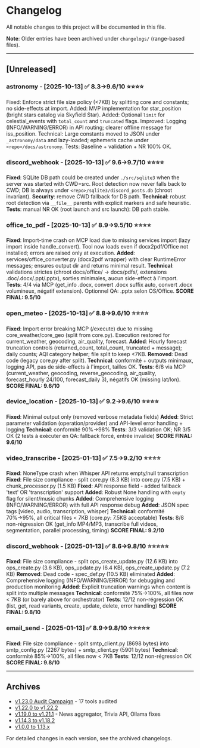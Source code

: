 # Changelog

All notable changes to this project will be documented in this file.

**Note**: Older entries have been archived under `changelogs/` (range-based files).

---

## [Unreleased]

### astronomy - [2025-10-13] ✅ 8.3→9.6/10 ⭐⭐⭐⭐

Fixed: Enforce strict file size policy (<7KB) by splitting core and constants; no side-effects at import.
Added: MVP implementation for star_position (bright stars catalog via Skyfield Star).
Added: Optional `limit` for celestial_events with `total_count` and `truncated` flags.
Improved: Logging (INFO/WARNING/ERROR) in API routing; clearer offline message for iss_position.
Technical: Large constants moved to JSON under `_astronomy/data` and lazy-loaded; ephemeris cache under `<repo>/docs/astronomy`.
Tests: Baseline + validation + NR 100% OK.

### discord_webhook - [2025-10-13] ✅ 9.6→9.7/10 ⭐⭐⭐⭐

**Fixed**: SQLite DB path could be created under `./src/sqlite3` when the server was started with CWD=src. Root detection now never falls back to CWD; DB is always under `<repo>/sqlite3/discord_posts.db` (chroot invariant).
**Security**: remove CWD fallback for DB path.
**Technical**: robust root detection via `__file__` parents with explicit markers and safe heuristic.
**Tests**: manual NR OK (root launch and src launch): DB path stable.

### office_to_pdf - [2025-10-13] ✅ 8.9→9.5/10 ⭐⭐⭐⭐

**Fixed**: Import-time crash on MCP load due to missing services import (lazy import inside handle_convert). Tool now loads even if docx2pdf/Office not installed; errors are raised only at execution.
**Added**: services/office_converter.py (docx2pdf wrapper) with clear RuntimeError messages; ensures output dir and returns minimal result.
**Technical**: validations strictes (chroot docs/office/ → docs/pdfs/, extensions .doc/.docx/.ppt/.pptx), sorties minimales, aucun side-effect à l'import.
**Tests**: 4/4 via MCP (get_info .docx, convert .docx suffix auto, convert .docx volumineux, négatif extension). Optionnel QA: .pptx selon OS/Office.
**SCORE FINAL: 9.5/10**

### open_meteo - [2025-10-13] ✅ 8.8→9.6/10 ⭐⭐⭐⭐

**Fixed**: Import error breaking MCP (/execute) due to missing core_weather/core_geo (split from core.py). Execution restored for current_weather, geocoding, air_quality, forecast.
**Added**: Hourly forecast truncation controls (returned_count, total_count, truncated + message); daily counts; AQI category helper; file split to keep <7KB.
**Removed**: Dead code (legacy core.py after split).
**Technical**: conformité + outputs minimaux, logging API, pas de side-effects à l'import, tailles OK.
**Tests**: 6/6 via MCP (current_weather, geocoding, reverse_geocoding, air_quality, forecast_hourly 24/100, forecast_daily 3), négatifs OK (missing lat/lon).
**SCORE FINAL: 9.6/10**

### device_location - [2025-10-13] ✅ 9.2→9.6/10 ⭐⭐⭐⭐

**Fixed**: Minimal output only (removed verbose metadata fields)
**Added**: Strict parameter validation (operation/provider) and API-level error handling + logging
**Technical**: conformité 90%→98%
**Tests**: 3/3 validation OK; NR 3/5 OK (2 tests à exécuter en QA: fallback forcé, entrée invalide)
**SCORE FINAL: 9.6/10**

### video_transcribe - [2025-01-13] ✅ 7.5→9.2/10 ⭐⭐⭐⭐

**Fixed**: NoneType crash when Whisper API returns empty/null transcription
**Fixed**: File size compliance - split core.py (8.3 KB) into core.py (7.5 KB) + chunk_processor.py (1.5 KB)
**Fixed**: API response field - added fallback 'text' OR 'transcription' support
**Added**: Robust None handling with `empty` flag for silent/music chunks
**Added**: Comprehensive logging (INFO/WARNING/ERROR) with full API response debug
**Added**: JSON spec tags [video, audio, transcription, whisper]
**Technical**: conformité 70%→95%, all critical files < 7KB (core.py: 7.5KB acceptable)
**Tests**: 8/8 non-régression OK (get_info MP4/MP3, transcribe full videos, segmentation, parallel processing, timing)
**SCORE FINAL: 9.2/10**

### discord_webhook - [2025-01-13] ✅ 8.6→9.8/10 ⭐⭐⭐⭐⭐

**Fixed**: File size compliance - split ops_create_update.py (12.6 KB) into ops_create.py (3.6 KB), ops_update.py (6.4 KB), ops_create_update.py (7.2 KB)
**Removed**: Dead code - spec_def.py (10.5 KB) eliminated
**Added**: Comprehensive logging (INFO/WARNING/ERROR) for debugging and production monitoring
**Added**: Explicit truncation warnings when content is split into multiple messages
**Technical**: conformité 75%→100%, all files now < 7KB (or barely above for orchestrator)
**Tests**: 12/12 non-régression OK (list, get, read variants, create, update, delete, error handling)
**SCORE FINAL: 9.8/10**

### email_send - [2025-01-13] ✅ 8.9→9.8/10 ⭐⭐⭐⭐⭐

**Fixed**: File size compliance - split smtp_client.py (8698 bytes) into smtp_config.py (2267 bytes) + smtp_client.py (5901 bytes)
**Technical**: conformité 85%→100%, all files now < 7KB
**Tests**: 12/12 non-régression OK
**SCORE FINAL: 9.8/10**

---

## Archives

- [v1.23.0 Audit Campaign](changelogs/CHANGELOG_1.23.0_audit_campaign.md) - 17 tools audited
- [v1.22.0 to v1.22.2](changelogs/CHANGELOG_1.22.0_to_1.22.2.md)
- [v1.19.0 to v1.21.1](changelogs/CHANGELOG_1.19.0_to_1.21.1.md) - News aggregator, Trivia API, Ollama fixes
- [v1.14.3 to v1.18.2](changelogs/CHANGELOG_1.14.3_to_1.18.2.md)
- [v1.0.0 to 1.13.x](changelogs/CHANGELOG_1.0.0_to_1.13.x.md)

For detailed changes in each version, see the archived changelogs.
